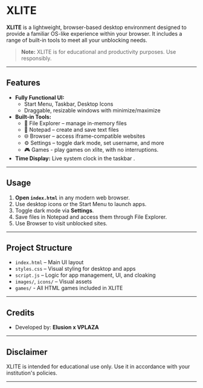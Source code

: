 # XLITE

**XLITE** is a lightweight, browser-based desktop environment designed to provide a familiar OS-like experience within your browser. It includes a range of built-in tools to meet all your unblocking needs.
> **Note:** XLITE is for educational and productivity purposes. Use responsibly.

---

## Features

- **Fully Functional UI:**
  - Start Menu, Taskbar, Desktop Icons
  - Draggable, resizable windows with minimize/maximize
- **Built-in Tools:**
  - 📁 File Explorer – manage in-memory files
  - 📝 Notepad – create and save text files
  - 🌐 Browser – access iframe-compatible websites
  - ⚙️ Settings – toggle dark mode, set username, and more
  - 🎮 Games - play games on xlite, with no interruptions.
- **Time Display:** Live system clock in the taskbar
.

---

## Usage

1. **Open `index.html`** in any modern web browser.
2. Use desktop icons or the Start Menu to launch apps.
3. Toggle dark mode via **Settings**.
4. Save files in Notepad and access them through File Explorer.
5. Use Browser to visit unblocked sites.

---

## Project Structure

- `index.html` – Main UI layout
- `styles.css` – Visual styling for desktop and apps
- `script.js` – Logic for app management, UI, and cloaking
- `images/`, `icons/` – Visual assets
- `games/` - All HTML games included in XLITE

---

## Credits

- Developed by: **Elusion x VPLAZA**

---

## Disclaimer

XLITE is intended for educational use only. Use it in accordance with your institution's policies.

---

